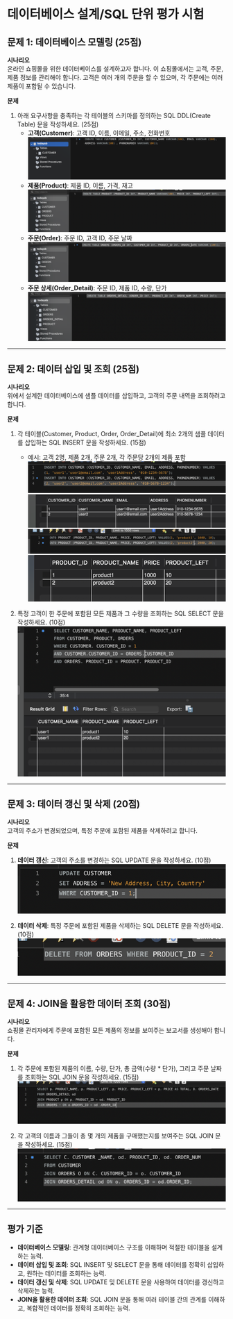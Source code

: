 # 데이터베이스 설계/SQL 단위 평가 시험

## 문제 1: 데이터베이스 모델링 (25점)

**시나리오**  
온라인 쇼핑몰을 위한 데이터베이스를 설계하고자 합니다. 이 쇼핑몰에서는 고객, 주문, 제품 정보를 관리해야 합니다. 고객은 여러 개의 주문을 할 수 있으며, 각 주문에는 여러 제품이 포함될 수 있습니다.

**문제**  
1. 아래 요구사항을 충족하는 각 테이블의 스키마를 정의하는 SQL DDL(Create Table) 문을 작성하세요. (25점)
    - **고객(Customer)**: 고객 ID, 이름, 이메일, 주소, 전화번호  
      ![고객 테이블 스키마](./resource/1.png)
    - **제품(Product)**: 제품 ID, 이름, 가격, 재고  
      ![제품 테이블 스키마](./resource/2.png)
    - **주문(Order)**: 주문 ID, 고객 ID, 주문 날짜  
      ![주문 테이블 스키마](./resource/3.png)
    - **주문 상세(Order_Detail)**: 주문 ID, 제품 ID, 수량, 단가  
      ![주문 상세 테이블 스키마](./resource/4.png)

---

## 문제 2: 데이터 삽입 및 조회 (25점)

**시나리오**  
위에서 설계한 데이터베이스에 샘플 데이터를 삽입하고, 고객의 주문 내역을 조회하려고 합니다.

**문제**  
1. 각 테이블(Customer, Product, Order, Order_Detail)에 최소 2개의 샘플 데이터를 삽입하는 SQL INSERT 문을 작성하세요. (15점)  
    - 예시: 고객 2명, 제품 2개, 주문 2개, 각 주문당 2개의 제품 포함  
      ![Customer 데이터 삽입](./resource/5.png)  
      ![Product 데이터 삽입](./resource/6.png)  
      ![Order 데이터 삽입](./resource/7.png)  
      ![Order_Detail 데이터 삽입](./resource/8.png)

2. 특정 고객이 한 주문에 포함된 모든 제품과 그 수량을 조회하는 SQL SELECT 문을 작성하세요. (10점)  
    ![특정 고객 주문 내역 조회](./resource/13.png)

---

## 문제 3: 데이터 갱신 및 삭제 (20점)

**시나리오**  
고객의 주소가 변경되었으며, 특정 주문에 포함된 제품을 삭제하려고 합니다.

**문제**  
1. **데이터 갱신**: 고객의 주소를 변경하는 SQL UPDATE 문을 작성하세요. (10점)  
    ![주소 변경 SQL](./resource/14.png)

2. **데이터 삭제**: 특정 주문에 포함된 제품을 삭제하는 SQL DELETE 문을 작성하세요. (10점)  
    ![제품 삭제 SQL](./resource/15.png)

---

## 문제 4: JOIN을 활용한 데이터 조회 (30점)

**시나리오**  
쇼핑몰 관리자에게 주문에 포함된 모든 제품의 정보를 보여주는 보고서를 생성해야 합니다.

**문제**  
1. 각 주문에 포함된 제품의 이름, 수량, 단가, 총 금액(수량 * 단가), 그리고 주문 날짜를 조회하는 SQL JOIN 문을 작성하세요. (15점)  
    ![주문 상세 보고서 조회](./resource/16.png)

2. 각 고객의 이름과 그들이 총 몇 개의 제품을 구매했는지를 보여주는 SQL JOIN 문을 작성하세요. (15점)  
    ![고객별 구매 제품 수량 조회](./resource/17.png)

---

## 평가 기준

- **데이터베이스 모델링**: 관계형 데이터베이스 구조를 이해하며 적절한 테이블을 설계하는 능력.  
- **데이터 삽입 및 조회**: SQL INSERT 및 SELECT 문을 통해 데이터를 정확히 삽입하고, 원하는 데이터를 조회하는 능력.  
- **데이터 갱신 및 삭제**: SQL UPDATE 및 DELETE 문을 사용하여 데이터를 갱신하고 삭제하는 능력.  
- **JOIN을 활용한 데이터 조회**: SQL JOIN 문을 통해 여러 테이블 간의 관계를 이해하고, 복합적인 데이터를 정확히 조회하는 능력.
